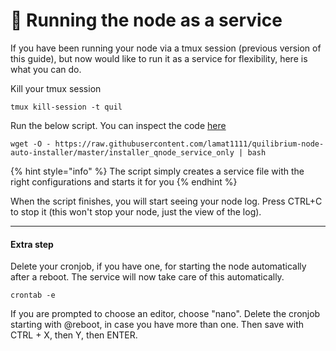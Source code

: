 # 👾 Running the node as a service

If you have been running your node via a tmux session (previous version of this guide), but now would like to run it as a service for flexibility, here is what you can do.

Kill your tmux session

```
tmux kill-session -t quil
```

Run the below script. You can inspect the code [here](https://github.com/lamat1111/Quilibrium-Node-Auto-Installer/blob/main/installer\_qnode\_service\_only)

```
wget -O - https://raw.githubusercontent.com/lamat1111/quilibrium-node-auto-installer/master/installer_qnode_service_only | bash
```

{% hint style="info" %}
The script simply creates a service file with the right configurations and starts it for you
{% endhint %}

When the script finishes, you will start seeing your node log. Press CTRL+C to stop it (this won't stop your node, just the view of the log).

***

#### Extra step

Delete your cronjob, if you have one, for starting the node automatically after a reboot. The service will now take care of this automatically.

```
crontab -e
```

If you are prompted to choose an editor, choose "nano". Delete the cronjob starting with @reboot, in case you have more than one. Then save with CTRL + X, then Y, then ENTER.
